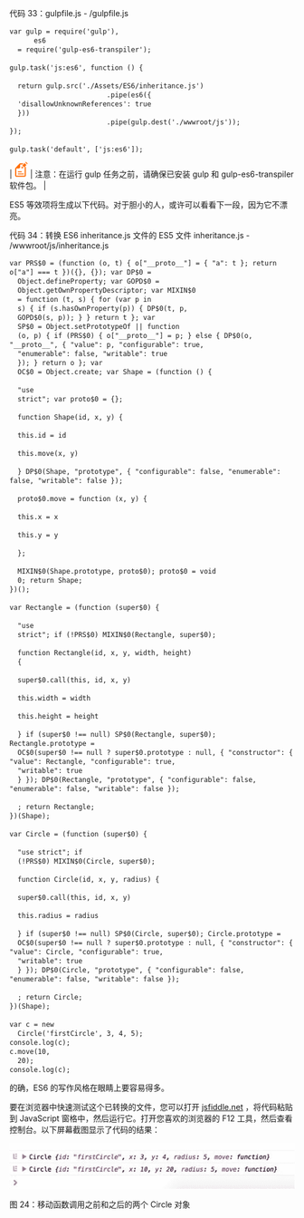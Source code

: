   

代码 33：gulpfile.js - /gulpfile.js

```
var gulp = require('gulp'),
      es6
  = require('gulp-es6-transpiler');

gulp.task('js:es6', function () {

  return gulp.src('./Assets/ES6/inheritance.js')
                        .pipe(es6({
  'disallowUnknownReferences': true
  }))
                        .pipe(gulp.dest('./wwwroot/js'));
});

gulp.task('default', ['js:es6']);

```

| ![](img/00021.gif) | 注意：在运行 gulp 任务之前，请确保已安装 gulp 和 gulp-es6-transpiler 软件包。 |

ES5 等效项将生成以下代码。对于胆小的人，或许可以看看下一段，因为它不漂亮。

代码 34：转换 ES6 inheritance.js 文件的 ES5 文件 inheritance.js - /wwwroot/js/inheritance.js

```
var PRS$0 = (function (o, t) { o["__proto__"] = { "a": t }; return o["a"] === t })({}, {}); var DP$0 =
  Object.defineProperty; var GOPD$0 =
  Object.getOwnPropertyDescriptor; var MIXIN$0
  = function (t, s) { for (var p in
  s) { if (s.hasOwnProperty(p)) { DP$0(t, p,
  GOPD$0(s, p)); } } return t }; var
  SP$0 = Object.setPrototypeOf || function
  (o, p) { if (PRS$0) { o["__proto__"] = p; } else { DP$0(o, "__proto__", { "value": p, "configurable": true,
  "enumerable": false, "writable": true
  }); } return o }; var
  OC$0 = Object.create; var Shape = (function () {

  "use
  strict"; var proto$0 = {};

  function Shape(id, x, y) {

  this.id = id

  this.move(x, y)

  } DP$0(Shape, "prototype", { "configurable": false, "enumerable": false, "writable": false });

  proto$0.move = function (x, y) {

  this.x = x

  this.y = y

  };

  MIXIN$0(Shape.prototype, proto$0); proto$0 = void
  0; return Shape;
})();

var Rectangle = (function (super$0) {

  "use
  strict"; if (!PRS$0) MIXIN$0(Rectangle, super$0);

  function Rectangle(id, x, y, width, height)
  {

  super$0.call(this, id, x, y)

  this.width = width

  this.height = height

  } if (super$0 !== null) SP$0(Rectangle, super$0); Rectangle.prototype =
  OC$0(super$0 !== null ? super$0.prototype : null, { "constructor": { "value": Rectangle, "configurable": true,
  "writable": true
  } }); DP$0(Rectangle, "prototype", { "configurable": false, "enumerable": false, "writable": false });

  ; return Rectangle;
})(Shape);

var Circle = (function (super$0) {

  "use strict"; if
  (!PRS$0) MIXIN$0(Circle, super$0);

  function Circle(id, x, y, radius) {

  super$0.call(this, id, x, y)

  this.radius = radius

  } if (super$0 !== null) SP$0(Circle, super$0); Circle.prototype =
  OC$0(super$0 !== null ? super$0.prototype : null, { "constructor": { "value": Circle, "configurable": true,
  "writable": true
  } }); DP$0(Circle, "prototype", { "configurable": false, "enumerable": false, "writable": false });

  ; return Circle;
})(Shape);

var c = new
  Circle('firstCircle', 3, 4, 5);
console.log(c);
c.move(10,
  20);
console.log(c);

```

的确，ES6 的写作风格在眼睛上要容易得多。

要在浏览器中快速测试这个已转换的文件，您可以打开 [jsfiddle.net](http://www.jsfiddle.net/) ，将代码粘贴到 JavaScript 窗格中，然后运行它。打开您喜欢的浏览器的 F12 工具，然后查看控制台。以下屏幕截图显示了代码的结果：

![](img/00028.jpeg)

图 24：移动函数调用之前和之后的两个 Circle 对象